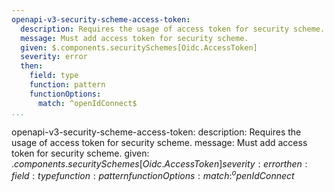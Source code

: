 ```yaml
---
openapi-v3-security-scheme-access-token:
  description: Requires the usage of access token for security scheme.
  message: Must add access token for security scheme.
  given: $.components.securitySchemes[Oidc.AccessToken]
  severity: error
  then:
    field: type
    function: pattern
    functionOptions:
      match: ^openIdConnect$
...
```

openapi-v3-security-scheme-access-token:
  description: Requires the usage of access token for security scheme.
  message: Must add access token for security scheme.
  given: $.components.securitySchemes[Oidc.AccessToken]
  severity: error
  then:
    field: type
    function: pattern
    functionOptions:
      match: ^openIdConnect$
